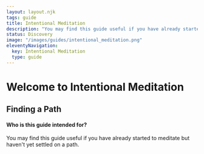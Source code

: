 ```yaml
---
layout: layout.njk
tags: guide
title: Intentional Meditation
description: "You may find this guide useful if you have already started to meditate but haven't yet settled on a path."
status: Discovery
image: "/images/guides/intentional_meditation.png"
eleventyNavigation:
  key: Intentional Meditation
  type: guide
---
```


<h1>Welcome to Intentional Meditation</h1>

<h2>Finding a Path</h2>

<div class="alert alert-secondary">
    <h4>Who is this guide intended for?</h4>
    <p>You may find this guide useful if you have already started to meditate but haven't yet settled on a path.</p>
</div>

